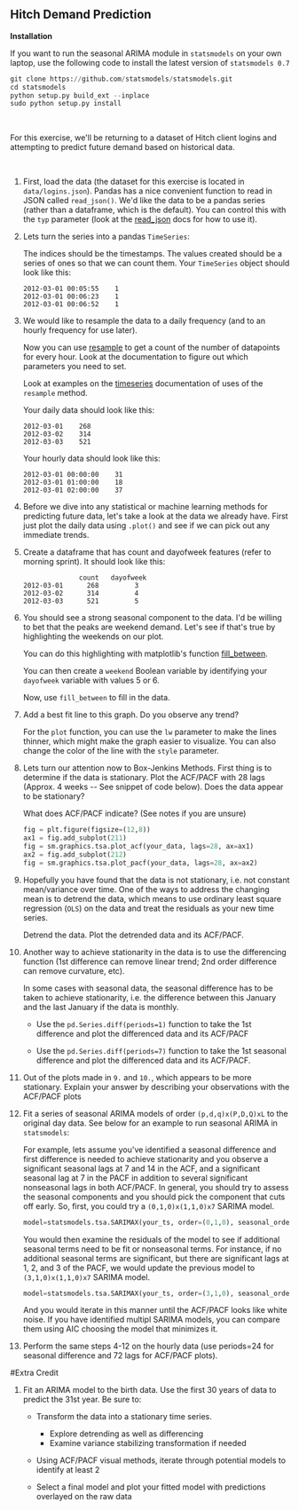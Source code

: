 ## Hitch Demand Prediction

**Installation**

If you want to run the seasonal ARIMA module in `statsmodels` on your own laptop, use the following code to install 
the latest version of `statsmodels 0.7`

```python
git clone https://github.com/statsmodels/statsmodels.git
cd statsmodels
python setup.py build_ext --inplace
sudo python setup.py install
```

<br>

For this exercise, we'll be returning to a dataset of Hitch client logins 
and attempting to predict future demand based on historical data.  

<br>

1. First, load the data (the dataset for this exercise is located in 
    `data/logins.json`). Pandas has a nice convenient function to read in 
    JSON called `read_json()`. We'd like the data to be a pandas series 
    (rather than a dataframe, which is the default). You can control this 
    with the `typ` parameter (look at the [read_json](http://pandas.pydata.org/pandas-docs/stable/generated/pandas.io.json.read_json.html) docs for how to use it).

2. Lets turn the series into a pandas `TimeSeries`:

    The indices should be the timestamps. The values created should be a 
    series of ones so that we can count them. Your `TimeSeries` object 
    should look like this:

    ```
    2012-03-01 00:05:55    1
    2012-03-01 00:06:23    1
    2012-03-01 00:06:52    1
    ```

3. We would like to resample the data to a daily frequency (and to an 
    hourly frequency for use later).

    Now you can use [resample](http://pandas.pydata.org/pandas-docs/stable/generated/pandas.DataFrame.resample.html) 
    to get a count of the number of datapoints for every hour. Look at the 
    documentation to figure out which parameters you need to set.

    Look at examples on the [timeseries](http://pandas.pydata.org/pandas-docs/stable/timeseries.html) 
    documentation of uses of the `resample` method.

    Your daily data should look like this:

    ```
    2012-03-01    268
    2012-03-02    314
    2012-03-03    521
    ```

    Your hourly data should look like this:

    ```
    2012-03-01 00:00:00    31
    2012-03-01 01:00:00    18
    2012-03-01 02:00:00    37
    ```

4. Before we dive into any statistical or machine learning methods for 
    predicting future data, let's take a look at the data we already have. 
    First just plot the daily data using `.plot()` and see if we can pick out 
    any immediate trends. 

5. Create a dataframe that has count and dayofweek features (refer to 
    morning sprint). It should look like this:

    ```
                  count   dayofweek
    2012-03-01      268         3
    2012-03-02      314         4
    2012-03-03      521         5
    ```   

6. You should see a strong seasonal component to the data. I'd be willing to 
    bet that the peaks are weekend demand. Let's see if that's true by 
    highlighting the weekends on our plot.

    You can do this highlighting with matplotlib's function [fill_between](http://matplotlib.org/api/axes_api.html?highlight=fill_between#matplotlib.axes.Axes.fill_between).

    You can then create a `weekend` Boolean variable by identifying your
    `dayofweek` variable with values 5 or 6.

    Now, use `fill_between` to fill in the data.

7. Add a best fit line to this graph. Do you observe any trend?

    For the `plot` function, you can use the `lw` parameter to make the lines 
    thinner, which might make the graph easier to visualize. You can also 
    change the color of the line with the `style` parameter.

8. Lets turn our attention now to Box-Jenkins Methods.  First thing is to 
   determine if the data is stationary. Plot the ACF/PACF with 28 lags 
   (Approx. 4 weeks -- See snippet of code below). Does the data appear to be stationary?
 
   What does ACF/PACF indicate? (See notes if you are unsure)

   ```python
   fig = plt.figure(figsize=(12,8))
   ax1 = fig.add_subplot(211)
   fig = sm.graphics.tsa.plot_acf(your_data, lags=28, ax=ax1)
   ax2 = fig.add_subplot(212)
   fig = sm.graphics.tsa.plot_pacf(your_data, lags=28, ax=ax2)
   ```

9. Hopefully you have found that the data is not stationary, i.e. not constant mean/variance
   over time. One of the ways to address the changing mean is to detrend the data, which means
   to use ordinary least square regression (`OLS`) on the data and treat the residuals as your new time
   series. 

   Detrend the data. Plot the detrended data and its ACF/PACF.

10. Another way to achieve stationarity in the data is to use the differencing function (1st difference 
    can remove linear trend; 2nd order difference can remove curvature, etc). 

    In some cases with seasonal data, the seasonal difference has to be taken to achieve stationarity, i.e.
    the difference between this January and the last January if the data is monthly.
    
    - Use the `pd.Series.diff(periods=1)` function to take the 1st difference 
      and plot the differenced data and its ACF/PACF
      
    - Use the `pd.Series.diff(periods=7)` function to take the 1st seasonal 
      difference and plot the differenced data and its ACF/PACF.

11. Out of the plots made in `9.` and `10.`, which appears to be more stationary. Explain your answer by 
    describing your observations with the ACF/PACF plots

12. Fit a series of seasonal ARIMA models of order `(p,d,q)x(P,D,Q)xL` to the 
    original day data. See below for an example to run seasonal ARIMA in `statsmodels`:

    For example, lets assume you've identified a seasonal difference and first difference is needed to achieve stationarity
    and you observe a significant seasonal lags at 7 and 14 in the ACF, and a significant seasonal lag
    at 7 in the PACF in addition to several significant nonseasonal lags in both ACF/PACF.  In general,
    you should try to assess the seasonal components and you should pick the component that cuts off early.
    So, first, you could try a `(0,1,0)x(1,1,0)x7` SARIMA model.
    
    ```python
    model=statsmodels.tsa.SARIMAX(your_ts, order=(0,1,0), seasonal_order=(1,1,0,7)).fit()
    ```
    
    You would then examine the residuals of the model to see if additional seasonal terms need to be fit 
    or nonseasonal terms.  For instance, if no additional seasonal terms are significant, but there are
    significant lags at 1, 2, and 3 of the PACF, we would update the previous model to  `(3,1,0)x(1,1,0)x7`
    SARIMA model.

    ```python
    model=statsmodels.tsa.SARIMAX(your_ts, order=(3,1,0), seasonal_order=(1,1,0,7)).fit()
    ```
    
    And you would iterate in this manner until the ACF/PACF looks like white noise. If you have identified
    multipl SARIMA models, you can compare them using AIC choosing the model that minimizes it.
    
10. Perform the same steps 4-12 on the hourly data (use periods=24 for seasonal
    difference and 72 lags for ACF/PACF plots).


#Extra Credit

1. Fit an ARIMA model to the birth data. Use the first 30 years of data to 
    predict the 31st year. Be sure to:
    - Transform the data into a stationary time series.
        - Explore detrending as well as differencing
        - Examine variance stabilizing transformation if needed
    
    - Using ACF/PACF visual methods, iterate through potential models to 
      identify at least 2
    - Select a final model and plot your fitted model with predictions 
      overlayed on the raw data

